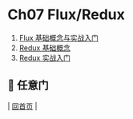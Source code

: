 # Ch07 Flux/Redux

1. [Flux 基础概念与实战入门](https://github.com/fsdev124/reactjs/blob/master/Ch07/react-flux-introduction.md)
2. [Redux 基础概念](https://github.com/fsdev124/reactjs/blob/master/Ch07/react-redux-introduction.md)
3. [Redux 实战入门](https://github.com/fsdev124/reactjs/blob/master/Ch07/react-redux-real-world-example.md)

## :door: 任意门
| [回首页](https://github.com/fsdev124/reactjs) |
